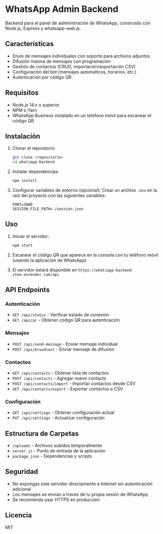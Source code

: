 # WhatsApp Admin Backend

Backend para el panel de administración de WhatsApp, construido con Node.js, Express y whatsapp-web.js.

## Características

- Envío de mensajes individuales con soporte para archivos adjuntos
- Difusión masiva de mensajes con programación
- Gestión de contactos (CRUD, importación/exportación CSV)
- Configuración del bot (mensajes automáticos, horarios, etc.)
- Autenticación por código QR

## Requisitos

- Node.js 14.x o superior
- NPM o Yarn
- WhatsApp Business instalado en un teléfono móvil para escanear el código QR

## Instalación

1. Clonar el repositorio:
   ```bash
   git clone <repositorio>
   cd whatsapp-backend
   ```

2. Instalar dependencias:
   ```bash
   npm install
   ```

3. Configurar variables de entorno (opcional):
   Crear un archivo `.env` en la raíz del proyecto con las siguientes variables:
   ```
   PORT=3000
   SESSION_FILE_PATH=./session.json
   ```

## Uso

1. Iniciar el servidor:
   ```bash
   npm start
   ```

2. Escanear el código QR que aparece en la consola con tu teléfono móvil (usando la aplicación de WhatsApp)

3. El servidor estará disponible en `https://whatsapp-backend-stoe.onrender.com/api`

## API Endpoints

### Autenticación
- `GET /api/status` - Verificar estado de conexión
- `GET /api/qr` - Obtener código QR para autenticación

### Mensajes
- `POST /api/send-message` - Enviar mensaje individual
- `POST /api/broadcast` - Enviar mensaje de difusión

### Contactos
- `GET /api/contacts` - Obtener lista de contactos
- `POST /api/contacts` - Agregar nuevo contacto
- `POST /api/contacts/import` - Importar contactos desde CSV
- `GET /api/contacts/export` - Exportar contactos a CSV

### Configuración
- `GET /api/settings` - Obtener configuración actual
- `PUT /api/settings` - Actualizar configuración

## Estructura de Carpetas

- `/uploads` - Archivos subidos temporalmente
- `server.js` - Punto de entrada de la aplicación
- `package.json` - Dependencias y scripts

## Seguridad

- No expongas este servidor directamente a Internet sin autenticación adicional
- Los mensajes se envían a través de tu propia sesión de WhatsApp
- Se recomienda usar HTTPS en producción

## Licencia

MIT
